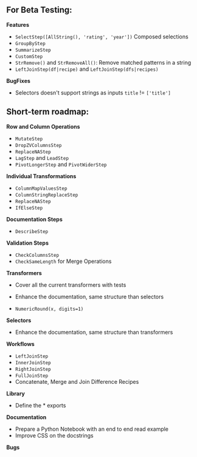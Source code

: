 
## For Beta Testing:

**Features**

- `SelectStep([AllString(), 'rating', 'year'])` Composed selections
- `GroupByStep`
- `SummarizeStep`
- `CustomStep`
- `StrRemove()` and `StrRemoveAll()`: Remove matched patterns in a string
- `LeftJoinStep(df|recipe)` and `LeftJoinStep(dfs|recipes)`

**BugFixes**

- Selectors doesn't support strings as inputs `title` != `['title']`

## Short-term roadmap:

**Row and Column Operations**

- `MutateStep`
- `DropZVColumnsStep`
- `ReplaceNAStep`
- `LagStep` and `LeadStep`
- `PivotLongerStep` and `PivotWiderStep`

**Individual Transformations**

- `ColumnMapValuesStep`
- `ColumnStringReplaceStep`
- `ReplaceNAStep`
- `IfElseStep`

**Documentation Steps**

- `DescribeStep`

**Validation Steps**

- `CheckColumnsStep`
- `CheckSameLength` for Merge Operations

**Transformers**

- Cover all the current transformers with tests

- Enhance the documentation, same structure than selectors
- `NumericRound(x, digits=1)`

**Selectors**

- Enhance the documentation, same structure than transformers

**Workflows**

- `LeftJoinStep`
- `InnerJoinStep`
- `RightJoinStep`
- `FullJoinStep`
- Concatenate, Merge and Join Difference Recipes

**Library**

- Define the * exports

**Documentation**

- Prepare a Python Notebook with an end to end read example
- Improve CSS on the docstrings

**Bugs**
